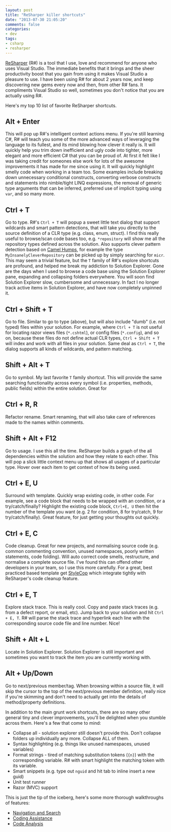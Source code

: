 ```yaml
---
layout: post
title: "ReSharper killer shortcuts"
date: "2013-07-30 21:05:20"
comments: false
categories:
- dev
tags:
- csharp
- resharper
---
```


[ReSharper](http://www.jetbrains.com/resharper/) (R#) is a tool that I use, love and recommend for anyone who uses Visual Studio. The immediate benefits that it brings and the sheer productivity boost that you gain from using it makes Visual Studio a pleasure to use. I have been using R# for about 2 years now, and keep discovering new gems every now and then, from other R# fans. It compliments Visual Studio so well, sometimes you don't notice that you are actually using R#.

Here's my top 10 list of favorite ReSharper shortcuts.

## Alt + Enter
This will pop up R#'s intelligent context actions menu. If you're still learning C#, R# will teach you some of the more advanced ways of leveraging the language to its fullest, and its mind blowing how clever it really is. It will quickly help you trim down inefficient and ugly code into tighter, more elegant and more efficient C# that you can be proud of. At first it felt like I was taking credit for someones else work for lots of the awesome improvements it has made for me since using it. It will quickly highlight smelly code when working in a team too. Some examples include breaking down unnecessary conditional constructs, converting verbose constructs and statements into nimble/tight LINQ expressions, the removal of generic type arguments that can be inferred, preferred use of implicit typing using `var`, and so many more.

## Ctrl + T
Go to type. R#'s `Ctrl + T` will popup a sweet little text dialog that support wildcards and smart pattern detections, that will take you directly to the source definition of a CLR type (e.g. class, enum, struct). I find this really useful to browse/scan code bases too, e.g. `*repository` will show me all the repository types defined across the solution. Also supports clever pattern detection based on [Camel Humps](http://en.wikipedia.org/wiki/CamelCase), for example the type `MyInsanelyCleverRepository` can be picked up by simply searching for `micr`. This may seem a trivial feature, but the `T` family of R#'s explore shortcuts are profound, and helped me break my addiction to Solution Explorer. Gone are the days when I used to browse a code base using the Solution Explorer pane, expanding and collapsing folders everywhere. You will soon find Solution Explorer slow, cumbersome and unnecessary. In fact I no longer track active items in Solution Explorer, and have now completely unpinned it. 

## Ctrl + Shift + T
Go to file. Similar to go to type (above), but will also include "dumb" (i.e. not typed) files within your solution. For example, where `Ctrl + T` is not useful for locating razor views files (`*.cshtml`), or config files (`*.config`), and so on, because these files do not define actual CLR types, `Ctrl + Shift + T` will index and work with all files in your solution. Same deal as `Ctrl + T`, the dialog supports all kinds of wildcards, and pattern matching.

## Shift + Alt + T
Go to symbol. My last favorite `T` family shortcut. This will provide the same searching functionality across every symbol (i.e. properties, methods, public fields) within the entire solution. Great for 

## Ctrl + R, R
Refactor rename. Smart renaming, that will also take care of references made to the names within comments.

## Shift + Alt + F12
Go to usage. I use this all the time. ReSharper builds a graph of the all dependencies within the solution and how they relate to each other. This will pop a slick little context menu up that shows all usages of a particular type. Hover over each item to get context of how its being used.

## Ctrl + E, U
Surround with template. Quickly wrap existing code, in other code. For example, see a code block that needs to be wrapped with an condition, or a try/catch/finally? Highlight the existing code block, `Ctrl+E, U` then hit the number of the template you want (e.g. 2 for condition, 8 for try/catch, 9 for try/catch/finally). Great feature, for just getting your thoughts out quickly.

## Ctrl + E, C
Code cleanup. Great for new projects, and normalising source code (e.g. common commenting convention, unused namespaces, poorly written statements, code folding). Will auto correct code smells, restructure, and normalise a complete source file. I've found this can offend other developers in your team, so I use this more carefully. For a great, best practiced based template get [StyleCop](http://stylecop.codeplex.com/) which integrate tightly with ReSharper's code cleanup feature.

## Ctrl + E, T
Explore stack trace. This is really cool. Copy and paste stack traces (e.g. from a defect report, or email, etc). Jump back to your solution and hit `Ctrl + E, T`. R# will parse the stack trace and hyperlink each line with the corresponding source code file and line number. Nice!

## Shift + Alt + L
Locate in Solution Explorer. Solution Explorer is still important and sometimes you want to track the item you are currently working with.

## Alt + Up/Down
Go to next/previous member/tag. When browsing within a source file, it will skip the cursor to the top of the next/previous member definition, really nice if you're skimming and don't need to actually get into the details of method/property definitions.


In addition to the main grunt work shortcuts, there are so many other general tiny and clever improvements, you'll be delighted when you stumble across them. Here's a few that come to mind:

- Collapse all - solution explorer still doesn't provide this. Don't collapse folders up individually any more. Collapse ALL of them.
- Syntax highlighting (e.g. things like unused namespaces, unused variables)
- Format strings - tired of matching substitution tokens (`{n}`) with the corresponding variable. R# with smart highlight the matching token with its variable.
- Smart snippets (e.g. type out `nguid` and hit tab to inline insert a new guid)
- Unit test runner
- Razor (MVC) support


This is just the tip of the iceberg, here's some more thorough walkthroughs of features:

- [Navigation and Search](http://www.jetbrains.com/resharper/features/navigation_search.html)
- [Coding Assistance](http://www.jetbrains.com/resharper/features/coding_assistance.html)
- [Code Analysis](http://www.jetbrains.com/resharper/features/code_analysis.html)

